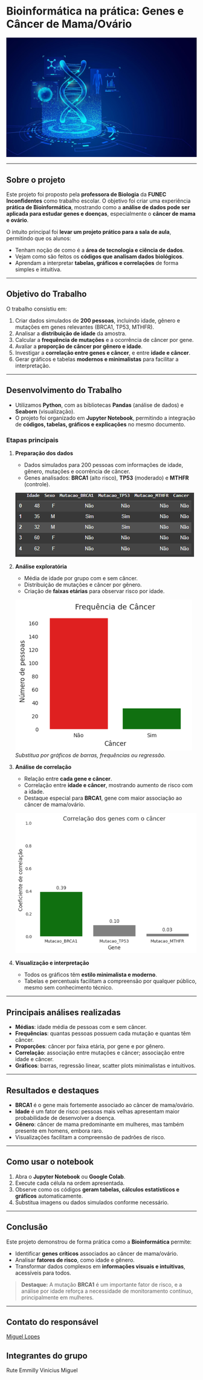 
# Bioinformática na prática: Genes e Câncer de Mama/Ovário

![Capa](capagene.jpg)

---

## Sobre o projeto

Este projeto foi proposto pela **professora de Biologia** da **FUNEC Inconfidentes** como trabalho escolar. O objetivo foi criar uma experiência **prática de Bioinformática**, mostrando como a **análise de dados pode ser aplicada para estudar genes e doenças**, especialmente o **câncer de mama e ovário**.

O intuito principal foi **levar um projeto prático para a sala de aula**, permitindo que os alunos:

* Tenham noção de como é a **área de tecnologia e ciência de dados**.
* Vejam como são feitos os **códigos que analisam dados biológicos**.
* Aprendam a interpretar **tabelas, gráficos e correlações** de forma simples e intuitiva.

---

## Objetivo do Trabalho

O trabalho consistiu em:

1. Criar dados simulados de **200 pessoas**, incluindo idade, gênero e mutações em genes relevantes (BRCA1, TP53, MTHFR).
2. Analisar a **distribuição de idade** da amostra.
3. Calcular a **frequência de mutações** e a ocorrência de câncer por gene.
4. Avaliar a **proporção de câncer por gênero e idade**.
5. Investigar a **correlação entre genes e câncer**, e entre **idade e câncer**.
6. Gerar gráficos e tabelas **modernos e minimalistas** para facilitar a interpretação.

---

## Desenvolvimento do Trabalho

* Utilizamos **Python**, com as bibliotecas **Pandas** (análise de dados) e **Seaborn** (visualização).
* O projeto foi organizado em **Jupyter Notebook**, permitindo a integração de **códigos, tabelas, gráficos e explicações** no mesmo documento.

### Etapas principais

1. **Preparação dos dados**

   * Dados simulados para 200 pessoas com informações de idade, gênero, mutações e ocorrência de câncer.
   * Genes analisados: **BRCA1** (alto risco), **TP53** (moderado) e **MTHFR** (controle).

   ![Exemplo de tabela](tabela1.png)
   

2. **Análise exploratória**

   * Média de idade por grupo com e sem câncer.
   * Distribuição de mutações e câncer por gênero.
   * Criação de **faixas etárias** para observar risco por idade.

   ![Exemplo de gráfico](grafico1.png)
   *Substitua por gráficos de barras, frequências ou regressão.*

3. **Análise de correlação**

   * Relação entre **cada gene e câncer**.
   * Correlação entre **idade e câncer**, mostrando aumento de risco com a idade.
   * Destaque especial para **BRCA1**, gene com maior associação ao câncer de mama/ovário.

   ![Exemplo de correlação](correl2.png)

4. **Visualização e interpretação**

   * Todos os gráficos têm **estilo minimalista e moderno**.
   * Tabelas e percentuais facilitam a compreensão por qualquer público, mesmo sem conhecimento técnico.

---

## Principais análises realizadas

* **Médias**: idade média de pessoas com e sem câncer.
* **Frequências**: quantas pessoas possuem cada mutação e quantas têm câncer.
* **Proporções**: câncer por faixa etária, por gene e por gênero.
* **Correlação**: associação entre mutações e câncer; associação entre idade e câncer.
* **Gráficos**: barras, regressão linear, scatter plots minimalistas e intuitivos.

---

## Resultados e destaques

* **BRCA1** é o gene mais fortemente associado ao câncer de mama/ovário.
* **Idade** é um fator de risco: pessoas mais velhas apresentam maior probabilidade de desenvolver a doença.
* **Gênero**: câncer de mama predominante em mulheres, mas também presente em homens, embora raro.
* Visualizações facilitam a compreensão de padrões de risco.

---

## Como usar o notebook

1. Abra o **Jupyter Notebook** ou **Google Colab**.
2. Execute cada célula na ordem apresentada.
3. Observe como os códigos **geram tabelas, cálculos estatísticos e gráficos** automaticamente.
4. Substitua imagens ou dados simulados conforme necessário.

---

## Conclusão

Este projeto demonstrou de forma prática como a **Bioinformática** permite:

* Identificar **genes críticos** associados ao câncer de mama/ovário.
* Analisar **fatores de risco**, como idade e gênero.
* Transformar dados complexos em **informações visuais e intuitivas**, acessíveis para todos.

> **Destaque:** A mutação **BRCA1** é um importante fator de risco, e a análise por idade reforça a necessidade de monitoramento contínuo, principalmente em mulheres.

---

## Contato do responsável

[Miguel Lopes](https://www.linkedin.com/in/miguel-lopes-ab8a97268/)

## Integrantes do grupo

Rute
Emmilly
Vinicius
Miguel

